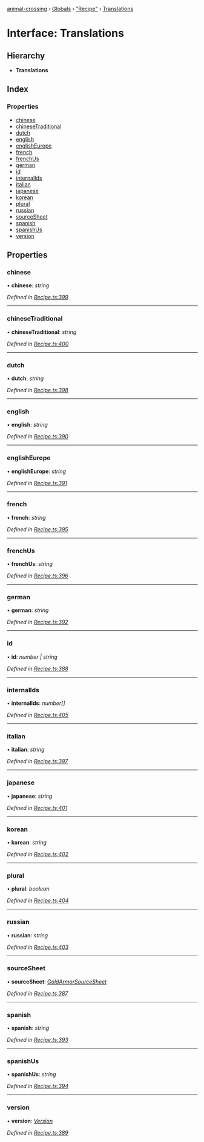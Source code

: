[animal-crossing](../README.md) › [Globals](../globals.md) › ["Recipe"](../modules/_recipe_.md) › [Translations](_recipe_.translations.md)

# Interface: Translations

## Hierarchy

* **Translations**

## Index

### Properties

* [chinese](_recipe_.translations.md#chinese)
* [chineseTraditional](_recipe_.translations.md#chinesetraditional)
* [dutch](_recipe_.translations.md#dutch)
* [english](_recipe_.translations.md#english)
* [englishEurope](_recipe_.translations.md#englisheurope)
* [french](_recipe_.translations.md#french)
* [frenchUs](_recipe_.translations.md#frenchus)
* [german](_recipe_.translations.md#german)
* [id](_recipe_.translations.md#id)
* [internalIds](_recipe_.translations.md#internalids)
* [italian](_recipe_.translations.md#italian)
* [japanese](_recipe_.translations.md#japanese)
* [korean](_recipe_.translations.md#korean)
* [plural](_recipe_.translations.md#plural)
* [russian](_recipe_.translations.md#russian)
* [sourceSheet](_recipe_.translations.md#sourcesheet)
* [spanish](_recipe_.translations.md#spanish)
* [spanishUs](_recipe_.translations.md#spanishus)
* [version](_recipe_.translations.md#version)

## Properties

###  chinese

• **chinese**: *string*

*Defined in [Recipe.ts:399](https://github.com/Norviah/animal-crossing/blob/da8caaf/module/types/Recipe.ts#L399)*

___

###  chineseTraditional

• **chineseTraditional**: *string*

*Defined in [Recipe.ts:400](https://github.com/Norviah/animal-crossing/blob/da8caaf/module/types/Recipe.ts#L400)*

___

###  dutch

• **dutch**: *string*

*Defined in [Recipe.ts:398](https://github.com/Norviah/animal-crossing/blob/da8caaf/module/types/Recipe.ts#L398)*

___

###  english

• **english**: *string*

*Defined in [Recipe.ts:390](https://github.com/Norviah/animal-crossing/blob/da8caaf/module/types/Recipe.ts#L390)*

___

###  englishEurope

• **englishEurope**: *string*

*Defined in [Recipe.ts:391](https://github.com/Norviah/animal-crossing/blob/da8caaf/module/types/Recipe.ts#L391)*

___

###  french

• **french**: *string*

*Defined in [Recipe.ts:395](https://github.com/Norviah/animal-crossing/blob/da8caaf/module/types/Recipe.ts#L395)*

___

###  frenchUs

• **frenchUs**: *string*

*Defined in [Recipe.ts:396](https://github.com/Norviah/animal-crossing/blob/da8caaf/module/types/Recipe.ts#L396)*

___

###  german

• **german**: *string*

*Defined in [Recipe.ts:392](https://github.com/Norviah/animal-crossing/blob/da8caaf/module/types/Recipe.ts#L392)*

___

###  id

• **id**: *number | string*

*Defined in [Recipe.ts:388](https://github.com/Norviah/animal-crossing/blob/da8caaf/module/types/Recipe.ts#L388)*

___

###  internalIds

• **internalIds**: *number[]*

*Defined in [Recipe.ts:405](https://github.com/Norviah/animal-crossing/blob/da8caaf/module/types/Recipe.ts#L405)*

___

###  italian

• **italian**: *string*

*Defined in [Recipe.ts:397](https://github.com/Norviah/animal-crossing/blob/da8caaf/module/types/Recipe.ts#L397)*

___

###  japanese

• **japanese**: *string*

*Defined in [Recipe.ts:401](https://github.com/Norviah/animal-crossing/blob/da8caaf/module/types/Recipe.ts#L401)*

___

###  korean

• **korean**: *string*

*Defined in [Recipe.ts:402](https://github.com/Norviah/animal-crossing/blob/da8caaf/module/types/Recipe.ts#L402)*

___

###  plural

• **plural**: *boolean*

*Defined in [Recipe.ts:404](https://github.com/Norviah/animal-crossing/blob/da8caaf/module/types/Recipe.ts#L404)*

___

###  russian

• **russian**: *string*

*Defined in [Recipe.ts:403](https://github.com/Norviah/animal-crossing/blob/da8caaf/module/types/Recipe.ts#L403)*

___

###  sourceSheet

• **sourceSheet**: *[GoldArmorSourceSheet](../enums/_recipe_.goldarmorsourcesheet.md)*

*Defined in [Recipe.ts:387](https://github.com/Norviah/animal-crossing/blob/da8caaf/module/types/Recipe.ts#L387)*

___

###  spanish

• **spanish**: *string*

*Defined in [Recipe.ts:393](https://github.com/Norviah/animal-crossing/blob/da8caaf/module/types/Recipe.ts#L393)*

___

###  spanishUs

• **spanishUs**: *string*

*Defined in [Recipe.ts:394](https://github.com/Norviah/animal-crossing/blob/da8caaf/module/types/Recipe.ts#L394)*

___

###  version

• **version**: *[Version](../enums/_recipe_.version.md)*

*Defined in [Recipe.ts:389](https://github.com/Norviah/animal-crossing/blob/da8caaf/module/types/Recipe.ts#L389)*
